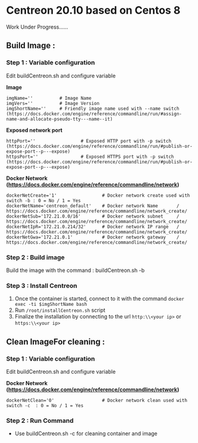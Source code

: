 # Centreon 20.10 based on Centos 8

Work Under Progress......




## Build Image :

### Step 1 : Variable configuration

Edit buildCentreon.sh and configure variable

**Image**
```
imgName=''          # Image Name
imgVers=''          # Image Version
imgShortName=''     # Friendly image name used with --name switch (https://docs.docker.com/engine/reference/commandline/run/#assign-name-and-allocate-pseudo-tty---name--it)
```

**Exposed network port**
```
httpPort=''                 # Exposed HTTP port with -p switch   (https://docs.docker.com/engine/reference/commandline/run/#publish-or-expose-port--p---expose)
httpsPort=''                # Exposed HTTPS port with -p switch  (https://docs.docker.com/engine/reference/commandline/run/#publish-or-expose-port--p---expose)
```

**Docker Network (https://docs.docker.com/engine/reference/commandline/network)**
```
dockerNetCreate='1'                 # Docker network create used with switch -b : 0 = No / 1 = Yes
dockerNetName='centreon_default'    # Docker network Name       / https://docs.docker.com/engine/reference/commandline/network_create/
dockerNetSub='172.21.0.0/16'        # Docker network subnet     / https://docs.docker.com/engine/reference/commandline/network_create/
dockerNetIpR='172.21.0.214/32'      # Docker network IP range   / https://docs.docker.com/engine/reference/commandline/network_create/
dockerNetGwa='172.21.0.1'           # Docker network gateway    / https://docs.docker.com/engine/reference/commandline/network_create/
```

### Step 2 : Build image

Build the image with the command : buildCentreon.sh -b

### Step 3 : Install Centreon

1. Once the container is started, connect to it with the command ``` docker exec -ti $imgShortName bash ```
2. Run ```/root/installCentreon.sh``` script
3. Finalize the installation by connecting to the url ```http:\\<your ip>``` or ```https:\\<your ip>```

## Clean ImageFor cleaning : 

### Step 1 : Variable configuration

Edit buildCentreon.sh and configure variable

**Docker Network (https://docs.docker.com/engine/reference/commandline/network)**
```
dockerNetClean='0'                  # Docker network clean used with switch -c  : 0 = No / 1 = Yes
```

### Step 2 : Run Command
- Use  buildCentreon.sh -c for cleaning container and image 


